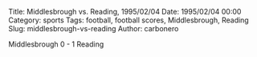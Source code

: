 Title: Middlesbrough vs. Reading, 1995/02/04
Date: 1995/02/04 00:00
Category: sports
Tags: football, football scores, Middlesbrough, Reading
Slug: middlesbrough-vs-reading
Author: carbonero


Middlesbrough 0 - 1 Reading
